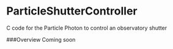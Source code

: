 # ParticleShutterController
C code for the Particle Photon to control an observatory shutter

###Overview
Coming soon
